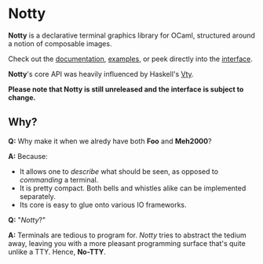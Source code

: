 # Notty

**Notty** is a declarative terminal graphics library for OCaml, structured
around a notion of composable images.

Check out the [documentation], [examples], or peek directly into the
[interface].

**Notty**'s core API was heavily influenced by Haskell's [Vty][vty].

**Please note that Notty is still unreleased and the interface is subject to
change.**

[documentation]: https://pqwy.github.io/notty
[examples]: http://pqwy.github.io/notty/Notty.html#1_Examples
[interface]: https://github.com/pqwy/notty/blob/master/src/notty.mli
[vty]: https://hackage.haskell.org/package/vty

## Why?

**Q:**
Why make it when we alredy have both **Foo** and **Meh2000**?

**A:**
Because:
  * It allows one to *describe* what should be seen, as opposed to *commanding*
    a terminal.
  * It is pretty compact. Both bells and whistles alike can be implemented
    separately.
  * Its core is easy to glue onto various IO frameworks.

**Q:**
"*Notty*?"

**A:**
Terminals are tedious to program for. *Notty* tries to abstract the tedium away,
leaving you with a more pleasant programming surface that's quite unlike a TTY.
Hence, **No-TTY**.
